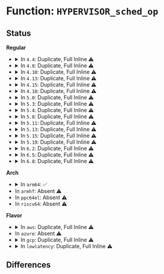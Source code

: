 # Function: <code>HYPERVISOR_sched_op</code>

## Status
<b>Regular</b>
<ul>
<li>
<details>
<summary>In <code>4.4</code>: Duplicate, Full Inline ⚠️</summary>

**Collision:** Static Duplication

**Inline:** Full

**Transformation:** False

**Instances:**

```
In arch/x86/xen/enlighten.c (ffffffff8101c585)
Location: arch/x86/include/asm/xen/hypercall.h:292
Inline: True
```
```
In arch/x86/xen/irq.c (ffffffff81023370)
Location: arch/x86/include/asm/xen/hypercall.h:292
Inline: True
```
```
In arch/x86/xen/smp.c (ffffffff8102b5fd)
Location: arch/x86/include/asm/xen/hypercall.h:292
Inline: True
Inline callers:
  - arch/x86/xen/smp.c:xen_cpu_up
```
```
In drivers/xen/events/events_base.c (ffffffff814c87ab)
Location: arch/x86/include/asm/xen/hypercall.h:292
Inline: True
```
```
In drivers/tty/hvc/hvc_xen.c (ffffffff814fece0)
Location: arch/x86/include/asm/xen/hypercall.h:292
Inline: True
Inline callers:
  - drivers/tty/hvc/hvc_xen.c:domU_write_console
```
</details>
</li>
<li>
<details>
<summary>In <code>4.8</code>: Duplicate, Full Inline ⚠️</summary>

**Collision:** Static Duplication

**Inline:** Full

**Transformation:** False

**Instances:**

```
In arch/x86/xen/enlighten.c (ffffffff8101b815)
Location: arch/x86/include/asm/xen/hypercall.h:293
Inline: True
```
```
In arch/x86/xen/irq.c (ffffffff810226f1)
Location: arch/x86/include/asm/xen/hypercall.h:293
Inline: True
```
```
In arch/x86/xen/smp.c (ffffffff8102aab3)
Location: arch/x86/include/asm/xen/hypercall.h:293
Inline: True
Inline callers:
  - arch/x86/xen/smp.c:xen_cpu_up
```
```
In drivers/xen/events/events_base.c (ffffffff815192eb)
Location: arch/x86/include/asm/xen/hypercall.h:293
Inline: True
```
```
In drivers/tty/hvc/hvc_xen.c (ffffffff8154fb2d)
Location: arch/x86/include/asm/xen/hypercall.h:293
Inline: True
Inline callers:
  - drivers/tty/hvc/hvc_xen.c:domU_write_console
```
</details>
</li>
<li>
<details>
<summary>In <code>4.10</code>: Duplicate, Full Inline ⚠️</summary>

**Collision:** Static Duplication

**Inline:** Full

**Transformation:** False

**Instances:**

```
In arch/x86/xen/enlighten.c (ffffffff8101ba6c)
Location: arch/x86/include/asm/xen/hypercall.h:293
Inline: True
Inline callers:
  - arch/x86/xen/enlighten.c:xen_pin_vcpu
```
```
In arch/x86/xen/irq.c (ffffffff81022e41)
Location: arch/x86/include/asm/xen/hypercall.h:293
Inline: True
```
```
In arch/x86/xen/smp.c (ffffffff8102ac43)
Location: arch/x86/include/asm/xen/hypercall.h:293
Inline: True
Inline callers:
  - arch/x86/xen/smp.c:xen_cpu_up
```
```
In drivers/xen/events/events_base.c (ffffffff815457bb)
Location: arch/x86/include/asm/xen/hypercall.h:293
Inline: True
```
```
In drivers/tty/hvc/hvc_xen.c (ffffffff8157c3ad)
Location: arch/x86/include/asm/xen/hypercall.h:293
Inline: True
Inline callers:
  - drivers/tty/hvc/hvc_xen.c:domU_write_console
```
</details>
</li>
<li>
<details>
<summary>In <code>4.13</code>: Duplicate, Full Inline ⚠️</summary>

**Collision:** Static Duplication

**Inline:** Full

**Transformation:** False

**Instances:**

```
In arch/x86/xen/enlighten.c (ffffffff81019dba)
Location: arch/x86/include/asm/xen/hypercall.h:298
Inline: True
Inline callers:
  - arch/x86/xen/enlighten.c:xen_pin_vcpu
```
```
In arch/x86/xen/irq.c (ffffffff8101ab21)
Location: arch/x86/include/asm/xen/hypercall.h:298
Inline: True
```
```
In arch/x86/xen/smp.c (ffffffff81028e9e)
Location: arch/x86/include/asm/xen/hypercall.h:298
Inline: True
Inline callers:
  - arch/x86/xen/smp.c:xen_smp_send_call_function_ipi
```
```
In arch/x86/xen/smp_pv.c (ffffffff810294fd)
Location: arch/x86/include/asm/xen/hypercall.h:298
Inline: True
Inline callers:
  - arch/x86/xen/smp_pv.c:xen_pv_cpu_up
```
```
In drivers/xen/events/events_base.c (ffffffff8155963b)
Location: arch/x86/include/asm/xen/hypercall.h:298
Inline: True
```
```
In drivers/tty/hvc/hvc_xen.c (ffffffff81590640)
Location: arch/x86/include/asm/xen/hypercall.h:298
Inline: True
Inline callers:
  - drivers/tty/hvc/hvc_xen.c:domU_write_console
```
</details>
</li>
<li>
<details>
<summary>In <code>4.15</code>: Duplicate, Full Inline ⚠️</summary>

**Collision:** Static Duplication

**Inline:** Full

**Transformation:** False

**Instances:**

```
In arch/x86/xen/enlighten.c (ffffffff8101a64a)
Location: arch/x86/include/asm/xen/hypercall.h:298
Inline: True
Inline callers:
  - arch/x86/xen/enlighten.c:xen_pin_vcpu
```
```
In arch/x86/xen/irq.c (ffffffff8101b421)
Location: arch/x86/include/asm/xen/hypercall.h:298
Inline: True
```
```
In arch/x86/xen/smp.c (ffffffff810290a4)
Location: arch/x86/include/asm/xen/hypercall.h:298
Inline: True
Inline callers:
  - arch/x86/xen/smp.c:xen_smp_send_call_function_ipi
```
```
In arch/x86/xen/smp_pv.c (ffffffff8102971d)
Location: arch/x86/include/asm/xen/hypercall.h:298
Inline: True
Inline callers:
  - arch/x86/xen/smp_pv.c:xen_pv_cpu_up
```
```
In drivers/xen/events/events_base.c (ffffffff815bda8b)
Location: arch/x86/include/asm/xen/hypercall.h:298
Inline: True
```
```
In drivers/tty/hvc/hvc_xen.c (ffffffff815f5230)
Location: arch/x86/include/asm/xen/hypercall.h:298
Inline: True
Inline callers:
  - drivers/tty/hvc/hvc_xen.c:domU_write_console
```
</details>
</li>
<li>
<details>
<summary>In <code>4.18</code>: Duplicate, Full Inline ⚠️</summary>

**Collision:** Static Duplication

**Inline:** Full

**Transformation:** False

**Instances:**

```
In arch/x86/xen/enlighten.c (ffffffff8101b00a)
Location: arch/x86/include/asm/xen/hypercall.h:298
Inline: True
Inline callers:
  - arch/x86/xen/enlighten.c:xen_pin_vcpu
```
```
In arch/x86/xen/irq.c (ffffffff8101be20)
Location: arch/x86/include/asm/xen/hypercall.h:298
Inline: True
```
```
In arch/x86/xen/smp.c (ffffffff81029b04)
Location: arch/x86/include/asm/xen/hypercall.h:298
Inline: True
Inline callers:
  - arch/x86/xen/smp.c:xen_smp_send_call_function_ipi
```
```
In arch/x86/xen/smp_pv.c (ffffffff8102a3d1)
Location: arch/x86/include/asm/xen/hypercall.h:298
Inline: True
Inline callers:
  - arch/x86/xen/smp_pv.c:xen_pv_cpu_up
```
```
In drivers/xen/events/events_base.c (ffffffff815f6118)
Location: arch/x86/include/asm/xen/hypercall.h:298
Inline: True
```
```
In drivers/tty/hvc/hvc_xen.c (ffffffff8162e146)
Location: arch/x86/include/asm/xen/hypercall.h:298
Inline: True
Inline callers:
  - drivers/tty/hvc/hvc_xen.c:domU_write_console
```
</details>
</li>
<li>
<details>
<summary>In <code>5.0</code>: Duplicate, Full Inline ⚠️</summary>

**Collision:** Static Duplication

**Inline:** Full

**Transformation:** False

**Instances:**

```
In arch/x86/xen/enlighten.c (ffffffff8101b7da)
Location: arch/x86/include/asm/xen/hypercall.h:265
Inline: True
Inline callers:
  - arch/x86/xen/enlighten.c:xen_pin_vcpu
```
```
In arch/x86/xen/irq.c (ffffffff81026040)
Location: arch/x86/include/asm/xen/hypercall.h:265
Inline: True
```
```
In arch/x86/xen/smp.c (ffffffff8102a0e4)
Location: arch/x86/include/asm/xen/hypercall.h:265
Inline: True
Inline callers:
  - arch/x86/xen/smp.c:xen_smp_send_call_function_ipi
```
```
In arch/x86/xen/smp_pv.c (ffffffff8102aab4)
Location: arch/x86/include/asm/xen/hypercall.h:265
Inline: True
Inline callers:
  - arch/x86/xen/smp_pv.c:xen_pv_cpu_up
```
```
In drivers/xen/events/events_base.c (ffffffff816111d8)
Location: arch/x86/include/asm/xen/hypercall.h:265
Inline: True
```
```
In drivers/tty/hvc/hvc_xen.c (ffffffff8164c546)
Location: arch/x86/include/asm/xen/hypercall.h:265
Inline: True
Inline callers:
  - drivers/tty/hvc/hvc_xen.c:domU_write_console
```
</details>
</li>
<li>
<details>
<summary>In <code>5.3</code>: Duplicate, Full Inline ⚠️</summary>

**Collision:** Static Duplication

**Inline:** Full

**Transformation:** False

**Instances:**

```
In arch/x86/xen/enlighten.c (ffffffff8101d30b)
Location: arch/x86/include/asm/xen/hypercall.h:284
Inline: True
Inline callers:
  - arch/x86/xen/enlighten.c:xen_pin_vcpu
```
```
In arch/x86/xen/irq.c (ffffffff81027d60)
Location: arch/x86/include/asm/xen/hypercall.h:284
Inline: True
```
```
In arch/x86/xen/smp.c (ffffffff8102bea8)
Location: arch/x86/include/asm/xen/hypercall.h:284
Inline: True
Inline callers:
  - arch/x86/xen/smp.c:xen_smp_send_call_function_ipi
```
```
In arch/x86/xen/smp_pv.c (ffffffff8102c60a)
Location: arch/x86/include/asm/xen/hypercall.h:284
Inline: True
```
```
In drivers/xen/events/events_base.c (ffffffff81644f38)
Location: arch/x86/include/asm/xen/hypercall.h:284
Inline: True
```
```
In drivers/tty/hvc/hvc_xen.c (ffffffff81680baf)
Location: arch/x86/include/asm/xen/hypercall.h:284
Inline: True
Inline callers:
  - drivers/tty/hvc/hvc_xen.c:domU_write_console
```
</details>
</li>
<li>
<details>
<summary>In <code>5.4</code>: Duplicate, Full Inline ⚠️</summary>

**Collision:** Static Duplication

**Inline:** Full

**Transformation:** False

**Instances:**

```
In arch/x86/xen/enlighten.c (ffffffff8101dcab)
Location: arch/x86/include/asm/xen/hypercall.h:284
Inline: True
Inline callers:
  - arch/x86/xen/enlighten.c:xen_pin_vcpu
```
```
In arch/x86/xen/irq.c (ffffffff81028670)
Location: arch/x86/include/asm/xen/hypercall.h:284
Inline: True
```
```
In arch/x86/xen/smp.c (ffffffff8102c788)
Location: arch/x86/include/asm/xen/hypercall.h:284
Inline: True
Inline callers:
  - arch/x86/xen/smp.c:xen_smp_send_call_function_ipi
```
```
In arch/x86/xen/smp_pv.c (ffffffff8102ceda)
Location: arch/x86/include/asm/xen/hypercall.h:284
Inline: True
```
```
In drivers/xen/events/events_base.c (ffffffff816674e8)
Location: arch/x86/include/asm/xen/hypercall.h:284
Inline: True
```
```
In drivers/tty/hvc/hvc_xen.c (ffffffff816a325f)
Location: arch/x86/include/asm/xen/hypercall.h:284
Inline: True
Inline callers:
  - drivers/tty/hvc/hvc_xen.c:domU_write_console
```
</details>
</li>
<li>
<details>
<summary>In <code>5.8</code>: Duplicate, Full Inline ⚠️</summary>

**Collision:** Static Duplication

**Inline:** Full

**Transformation:** False

**Instances:**

```
In arch/x86/xen/enlighten.c (ffffffff8102009b)
Location: arch/x86/include/asm/xen/hypercall.h:284
Inline: True
Inline callers:
  - arch/x86/xen/enlighten.c:xen_pin_vcpu
```
```
In arch/x86/xen/irq.c (ffffffff8102a5d0)
Location: arch/x86/include/asm/xen/hypercall.h:284
Inline: True
```
```
In arch/x86/xen/smp.c (ffffffff8102e770)
Location: arch/x86/include/asm/xen/hypercall.h:284
Inline: True
Inline callers:
  - arch/x86/xen/smp.c:xen_smp_send_call_function_ipi
```
```
In arch/x86/xen/smp_pv.c (ffffffff8102f2bc)
Location: arch/x86/include/asm/xen/hypercall.h:284
Inline: True
```
```
In drivers/xen/events/events_base.c (ffffffff81718853)
Location: arch/x86/include/asm/xen/hypercall.h:284
Inline: True
Inline callers:
  - drivers/xen/events/events_base.c:xen_poll_irq
```
```
In drivers/tty/hvc/hvc_xen.c (ffffffff81756165)
Location: arch/x86/include/asm/xen/hypercall.h:284
Inline: True
Inline callers:
  - drivers/tty/hvc/hvc_xen.c:domU_write_console
```
</details>
</li>
<li>
<details>
<summary>In <code>5.11</code>: Duplicate, Full Inline ⚠️</summary>

**Collision:** Static Duplication

**Inline:** Full

**Transformation:** False

**Instances:**

```
In arch/x86/xen/enlighten.c (ffffffff81020b3b)
Location: arch/x86/include/asm/xen/hypercall.h:284
Inline: True
Inline callers:
  - arch/x86/xen/enlighten.c:xen_pin_vcpu
```
```
In arch/x86/xen/irq.c (ffffffff8102aef0)
Location: arch/x86/include/asm/xen/hypercall.h:284
Inline: True
```
```
In arch/x86/xen/smp.c (ffffffff8102f5d0)
Location: arch/x86/include/asm/xen/hypercall.h:284
Inline: True
Inline callers:
  - arch/x86/xen/smp.c:xen_smp_send_call_function_ipi
```
```
In arch/x86/xen/smp_pv.c (ffffffff810300cc)
Location: arch/x86/include/asm/xen/hypercall.h:284
Inline: True
```
```
In drivers/xen/events/events_base.c (ffffffff81735ec8)
Location: arch/x86/include/asm/xen/hypercall.h:284
Inline: True
Inline callers:
  - drivers/xen/events/events_base.c:xen_poll_irq
```
```
In drivers/tty/hvc/hvc_xen.c (ffffffff817713d5)
Location: arch/x86/include/asm/xen/hypercall.h:284
Inline: True
Inline callers:
  - drivers/tty/hvc/hvc_xen.c:domU_write_console
```
</details>
</li>
<li>
<details>
<summary>In <code>5.13</code>: Duplicate, Full Inline ⚠️</summary>

**Collision:** Static Duplication

**Inline:** Full

**Transformation:** False

**Instances:**

```
In arch/x86/xen/enlighten.c (ffffffff81022edb)
Location: arch/x86/include/asm/xen/hypercall.h:284
Inline: True
Inline callers:
  - arch/x86/xen/enlighten.c:xen_pin_vcpu
```
```
In arch/x86/xen/irq.c (ffffffff8102bad0)
Location: arch/x86/include/asm/xen/hypercall.h:284
Inline: True
```
```
In arch/x86/xen/smp.c (ffffffff810300ec)
Location: arch/x86/include/asm/xen/hypercall.h:284
Inline: True
Inline callers:
  - arch/x86/xen/smp.c:xen_smp_send_call_function_ipi
```
```
In arch/x86/xen/smp_pv.c (ffffffff81030bfa)
Location: arch/x86/include/asm/xen/hypercall.h:284
Inline: True
```
```
In drivers/xen/events/events_base.c (ffffffff817196f8)
Location: arch/x86/include/asm/xen/hypercall.h:284
Inline: True
Inline callers:
  - drivers/xen/events/events_base.c:xen_poll_irq
```
```
In drivers/tty/hvc/hvc_xen.c (ffffffff81754dd5)
Location: arch/x86/include/asm/xen/hypercall.h:284
Inline: True
Inline callers:
  - drivers/tty/hvc/hvc_xen.c:domU_write_console
```
</details>
</li>
<li>
<details>
<summary>In <code>5.15</code>: Duplicate, Full Inline ⚠️</summary>

**Collision:** Static Duplication

**Inline:** Full

**Transformation:** False

**Instances:**

```
In arch/x86/xen/enlighten.c (ffffffff8102703b)
Location: arch/x86/include/asm/xen/hypercall.h:284
Inline: True
Inline callers:
  - arch/x86/xen/enlighten.c:xen_pin_vcpu
  - arch/x86/xen/enlighten.c:xen_reboot
```
```
In arch/x86/xen/irq.c (ffffffff81030220)
Location: arch/x86/include/asm/xen/hypercall.h:284
Inline: True
```
```
In arch/x86/xen/smp.c (ffffffff81034f1c)
Location: arch/x86/include/asm/xen/hypercall.h:284
Inline: True
Inline callers:
  - arch/x86/xen/smp.c:xen_smp_send_call_function_ipi
```
```
In arch/x86/xen/smp_pv.c (ffffffff81035b44)
Location: arch/x86/include/asm/xen/hypercall.h:284
Inline: True
```
```
In drivers/xen/events/events_base.c (ffffffff8179760e)
Location: arch/x86/include/asm/xen/hypercall.h:284
Inline: True
Inline callers:
  - drivers/xen/events/events_base.c:xen_poll_irq
```
```
In drivers/tty/hvc/hvc_xen.c (ffffffff817d8378)
Location: arch/x86/include/asm/xen/hypercall.h:284
Inline: True
Inline callers:
  - drivers/tty/hvc/hvc_xen.c:domU_write_console
```
</details>
</li>
<li>
<details>
<summary>In <code>5.19</code>: Duplicate, Full Inline ⚠️</summary>

**Collision:** Static Duplication

**Inline:** Full

**Transformation:** False

**Instances:**

```
In arch/x86/xen/enlighten.c (ffffffff8102b203)
Location: arch/x86/include/asm/xen/hypercall.h:386
Inline: True
Inline callers:
  - arch/x86/xen/enlighten.c:xen_pin_vcpu
  - arch/x86/xen/enlighten.c:xen_reboot
```
```
In arch/x86/xen/irq.c (ffffffff8103588b)
Location: arch/x86/include/asm/xen/hypercall.h:386
Inline: True
Inline callers:
  - arch/x86/xen/irq.c:xen_halt
```
```
In arch/x86/xen/smp.c (ffffffff8103ac56)
Location: arch/x86/include/asm/xen/hypercall.h:386
Inline: True
Inline callers:
  - arch/x86/xen/smp.c:xen_smp_send_call_function_ipi
```
```
In arch/x86/xen/smp_pv.c (ffffffff8103b965)
Location: arch/x86/include/asm/xen/hypercall.h:386
Inline: True
```
```
In drivers/xen/events/events_base.c (ffffffff818d065a)
Location: arch/x86/include/asm/xen/hypercall.h:386
Inline: True
Inline callers:
  - drivers/xen/events/events_base.c:xen_poll_irq
```
```
In drivers/tty/hvc/hvc_xen.c (ffffffff8191690d)
Location: arch/x86/include/asm/xen/hypercall.h:386
Inline: True
Inline callers:
  - drivers/tty/hvc/hvc_xen.c:domU_write_console
```
</details>
</li>
<li>
<details>
<summary>In <code>6.2</code>: Duplicate, Full Inline ⚠️</summary>

**Collision:** Static Duplication

**Inline:** Full

**Transformation:** False

**Instances:**

```
In arch/x86/xen/enlighten.c (ffffffff81031ef3)
Location: arch/x86/include/asm/xen/hypercall.h:386
Inline: True
Inline callers:
  - arch/x86/xen/enlighten.c:xen_pin_vcpu
  - arch/x86/xen/enlighten.c:xen_reboot
```
```
In arch/x86/xen/irq.c (ffffffff8103d51d)
Location: arch/x86/include/asm/xen/hypercall.h:386
Inline: True
Inline callers:
  - arch/x86/xen/irq.c:xen_halt
```
```
In arch/x86/xen/smp.c (ffffffff8104332e)
Location: arch/x86/include/asm/xen/hypercall.h:386
Inline: True
Inline callers:
  - arch/x86/xen/smp.c:xen_smp_send_call_function_ipi
```
```
In arch/x86/xen/smp_pv.c (ffffffff81044145)
Location: arch/x86/include/asm/xen/hypercall.h:386
Inline: True
```
```
In drivers/xen/events/events_base.c (ffffffff81a21e4a)
Location: arch/x86/include/asm/xen/hypercall.h:386
Inline: True
Inline callers:
  - drivers/xen/events/events_base.c:xen_poll_irq
```
```
In drivers/tty/hvc/hvc_xen.c (ffffffff81a713f2)
Location: arch/x86/include/asm/xen/hypercall.h:386
Inline: True
Inline callers:
  - drivers/tty/hvc/hvc_xen.c:domU_write_console
```
</details>
</li>
<li>
<details>
<summary>In <code>6.5</code>: Duplicate, Full Inline ⚠️</summary>

**Collision:** Static Duplication

**Inline:** Full

**Transformation:** False

**Instances:**

```
In arch/x86/xen/enlighten.c (ffffffff81031ef3)
Location: arch/x86/include/asm/xen/hypercall.h:386
Inline: True
Inline callers:
  - arch/x86/xen/enlighten.c:xen_pin_vcpu
  - arch/x86/xen/enlighten.c:xen_reboot
```
```
In arch/x86/xen/irq.c (ffffffff82139f60)
Location: arch/x86/include/asm/xen/hypercall.h:386
Inline: True
Inline callers:
  - arch/x86/xen/irq.c:xen_safe_halt
```
```
In arch/x86/xen/smp.c (ffffffff8104352e)
Location: arch/x86/include/asm/xen/hypercall.h:386
Inline: True
Inline callers:
  - arch/x86/xen/smp.c:xen_smp_send_call_function_ipi
```
```
In arch/x86/xen/smp_pv.c (ffffffff81043965)
Location: arch/x86/include/asm/xen/hypercall.h:386
Inline: True
Inline callers:
  - arch/x86/xen/smp_pv.c:xen_pv_poll_sync_state
```
```
In drivers/xen/events/events_base.c (ffffffff81a6b1da)
Location: arch/x86/include/asm/xen/hypercall.h:386
Inline: True
Inline callers:
  - drivers/xen/events/events_base.c:xen_poll_irq
```
```
In drivers/tty/hvc/hvc_xen.c (ffffffff81abbc25)
Location: arch/x86/include/asm/xen/hypercall.h:386
Inline: True
Inline callers:
  - drivers/tty/hvc/hvc_xen.c:domU_write_console
```
</details>
</li>
<li>
<details>
<summary>In <code>6.8</code>: Duplicate, Full Inline ⚠️</summary>

**Collision:** Static Duplication

**Inline:** Full

**Transformation:** False

**Instances:**

```
In arch/x86/xen/enlighten.c (ffffffff810381e3)
Location: arch/x86/include/asm/xen/hypercall.h:386
Inline: True
Inline callers:
  - arch/x86/xen/enlighten.c:xen_pin_vcpu
  - arch/x86/xen/enlighten.c:xen_reboot
```
```
In arch/x86/xen/irq.c (ffffffff8221bed0)
Location: arch/x86/include/asm/xen/hypercall.h:386
Inline: True
Inline callers:
  - arch/x86/xen/irq.c:xen_safe_halt
```
```
In arch/x86/xen/smp.c (ffffffff81049a2e)
Location: arch/x86/include/asm/xen/hypercall.h:386
Inline: True
Inline callers:
  - arch/x86/xen/smp.c:xen_smp_send_call_function_ipi
```
```
In arch/x86/xen/smp_pv.c (ffffffff81049e65)
Location: arch/x86/include/asm/xen/hypercall.h:386
Inline: True
Inline callers:
  - arch/x86/xen/smp_pv.c:xen_pv_poll_sync_state
```
```
In drivers/xen/events/events_base.c (ffffffff81abd2aa)
Location: arch/x86/include/asm/xen/hypercall.h:386
Inline: True
Inline callers:
  - drivers/xen/events/events_base.c:xen_poll_irq
```
```
In drivers/tty/hvc/hvc_xen.c (ffffffff81b0e970)
Location: arch/x86/include/asm/xen/hypercall.h:386
Inline: True
Inline callers:
  - drivers/tty/hvc/hvc_xen.c:domU_write_console
```
</details>
</li>
</ul>
<b>Arch</b>
<ul>
<li>
<details>
<summary>In <code>arm64</code>: ✅</summary>

**Collision:** Unique Global

**Inline:** No

**Transformation:** False

**Instances:**

```
In None (0)
Location: None
Inline: False
Direct callers:
  - drivers/xen/events/events_base.c:xen_poll_irq_timeout
  - drivers/tty/hvc/hvc_xen.c:domU_write_console
```
**Symbols:**

```
ffff8000100f0d14-ffff8000100f0d20: HYPERVISOR_sched_op (STB_GLOBAL)
```
</details>
</li>
<li>
In <code>armhf</code>: Absent ⚠️
</li>
<li>
In <code>ppc64el</code>: Absent ⚠️
</li>
<li>
In <code>riscv64</code>: Absent ⚠️
</li>
</ul>
<b>Flavor</b>
<ul>
<li>
<details>
<summary>In <code>aws</code>: Duplicate, Full Inline ⚠️</summary>

**Collision:** Static Duplication

**Inline:** Full

**Transformation:** False

**Instances:**

```
In arch/x86/xen/enlighten.c (ffffffff8101dcab)
Location: arch/x86/include/asm/xen/hypercall.h:284
Inline: True
Inline callers:
  - arch/x86/xen/enlighten.c:xen_pin_vcpu
```
```
In arch/x86/xen/irq.c (ffffffff810287d0)
Location: arch/x86/include/asm/xen/hypercall.h:284
Inline: True
```
```
In arch/x86/xen/smp.c (ffffffff8102c8e8)
Location: arch/x86/include/asm/xen/hypercall.h:284
Inline: True
Inline callers:
  - arch/x86/xen/smp.c:xen_smp_send_call_function_ipi
```
```
In arch/x86/xen/smp_pv.c (ffffffff8102d03a)
Location: arch/x86/include/asm/xen/hypercall.h:284
Inline: True
```
```
In drivers/xen/events/events_base.c (ffffffff8162d218)
Location: arch/x86/include/asm/xen/hypercall.h:284
Inline: True
```
```
In drivers/tty/hvc/hvc_xen.c (ffffffff81668cbf)
Location: arch/x86/include/asm/xen/hypercall.h:284
Inline: True
Inline callers:
  - drivers/tty/hvc/hvc_xen.c:domU_write_console
```
</details>
</li>
<li>
In <code>azure</code>: Absent ⚠️
</li>
<li>
<details>
<summary>In <code>gcp</code>: Duplicate, Full Inline ⚠️</summary>

**Collision:** Static Duplication

**Inline:** Full

**Transformation:** False

**Instances:**

```
In arch/x86/xen/enlighten.c (ffffffff8101dc6b)
Location: arch/x86/include/asm/xen/hypercall.h:284
Inline: True
Inline callers:
  - arch/x86/xen/enlighten.c:xen_pin_vcpu
```
```
In arch/x86/xen/irq.c (ffffffff81028630)
Location: arch/x86/include/asm/xen/hypercall.h:284
Inline: True
```
```
In arch/x86/xen/smp.c (ffffffff8102c748)
Location: arch/x86/include/asm/xen/hypercall.h:284
Inline: True
Inline callers:
  - arch/x86/xen/smp.c:xen_smp_send_call_function_ipi
```
```
In arch/x86/xen/smp_pv.c (ffffffff8102ce9a)
Location: arch/x86/include/asm/xen/hypercall.h:284
Inline: True
```
```
In drivers/xen/events/events_base.c (ffffffff8165b328)
Location: arch/x86/include/asm/xen/hypercall.h:284
Inline: True
```
```
In drivers/tty/hvc/hvc_xen.c (ffffffff8169709f)
Location: arch/x86/include/asm/xen/hypercall.h:284
Inline: True
Inline callers:
  - drivers/tty/hvc/hvc_xen.c:domU_write_console
```
</details>
</li>
<li>
<details>
<summary>In <code>lowlatency</code>: Duplicate, Full Inline ⚠️</summary>

**Collision:** Static Duplication

**Inline:** Full

**Transformation:** False

**Instances:**

```
In arch/x86/xen/enlighten.c (ffffffff8101debb)
Location: arch/x86/include/asm/xen/hypercall.h:284
Inline: True
Inline callers:
  - arch/x86/xen/enlighten.c:xen_pin_vcpu
```
```
In arch/x86/xen/irq.c (ffffffff810292c0)
Location: arch/x86/include/asm/xen/hypercall.h:284
Inline: True
```
```
In arch/x86/xen/smp.c (ffffffff8102d538)
Location: arch/x86/include/asm/xen/hypercall.h:284
Inline: True
Inline callers:
  - arch/x86/xen/smp.c:xen_smp_send_call_function_ipi
```
```
In arch/x86/xen/smp_pv.c (ffffffff8102dc8a)
Location: arch/x86/include/asm/xen/hypercall.h:284
Inline: True
```
```
In drivers/xen/events/events_base.c (ffffffff81675918)
Location: arch/x86/include/asm/xen/hypercall.h:284
Inline: True
```
```
In drivers/tty/hvc/hvc_xen.c (ffffffff816b164f)
Location: arch/x86/include/asm/xen/hypercall.h:284
Inline: True
Inline callers:
  - drivers/tty/hvc/hvc_xen.c:domU_write_console
```
</details>
</li>
</ul>

## Differences
